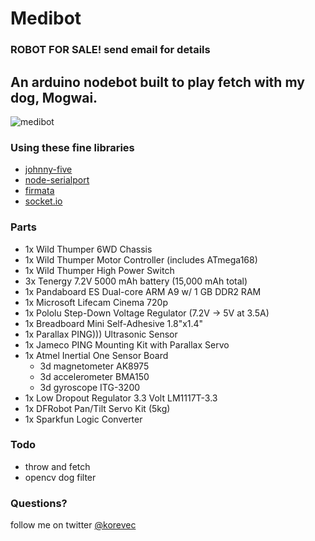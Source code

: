 Medibot
=======

### ROBOT FOR SALE! send email for details


An arduino nodebot built to play fetch with my dog, Mogwai.
---------------------------------------------------

![medibot](http://i.imgur.com/MgULK.jpg)


### Using these fine libraries

- [johnny-five](https://github.com/rwldrn/johnny-five)
- [node-serialport](https://github.com/voodootikigod/node-serialport)
- [firmata](https://github.com/jgautier/firmata)
- [socket.io](http://socket.io/)

### Parts

- 1x Wild Thumper 6WD Chassis
- 1x Wild Thumper Motor Controller (includes ATmega168)
- 1x Wild Thumper High Power Switch
- 3x Tenergy 7.2V 5000 mAh battery (15,000 mAh total)
- 1x Pandaboard ES Dual-core ARM A9 w/ 1 GB DDR2 RAM 
- 1x Microsoft Lifecam Cinema 720p
- 1x Pololu Step-Down Voltage Regulator (7.2V -> 5V at 3.5A)
- 1x Breadboard Mini Self-Adhesive 1.8"x1.4"
- 1x Parallax PING))) Ultrasonic Sensor
- 1x Jameco PING Mounting Kit with Parallax Servo
- 1x Atmel Inertial One Sensor Board 
	- 3d magnetometer AK8975
	- 3d accelerometer BMA150
	- 3d gyroscope ITG-3200
- 1x Low Dropout Regulator 3.3 Volt LM1117T-3.3
- 1x DFRobot Pan/Tilt Servo Kit (5kg)
- 1x Sparkfun Logic Converter

### Todo

- throw and fetch
- opencv dog filter

### Questions?
follow me on twitter [@korevec](http://www.twitter.com/korevec)